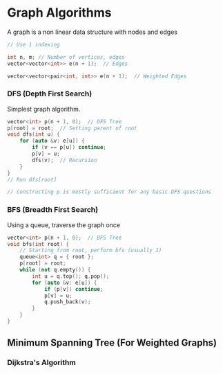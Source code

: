 # Graph Algorithms

A graph is a non linear data structure with nodes and edges

```cpp
// Use 1 indexing

int n, m; // Number of vertices, edges
vector<vector<int>> e(n + 1);  // Edges

vector<vector<pair<int, int>> e(n + 1);  // Weighted Edges
```

### DFS (Depth First Search)

Simplest graph algorithm. 

```cpp
vector<int> p(n + 1, 0);  // DFS Tree
p[root] = root;  // Setting parent of root
void dfs(int u) {
	for (auto &v: e[u]) {
		if (v == p[u]) continue;
		p[v] = u;
		dfs(v);  // Recursion
	}
}
// Run dfs[root]

// constructing p is mostly sufficient for any basic DFS questions
```

### BFS (Breadth First Search)

Using a queue, traverse the graph once

```cpp
vector<int> p(n + 1, 0);  // BFS Tree
void bfs(int root) {
	// Starting from root, perform bfs (usually 1)
	queue<int> q = { root };
	p[root] = root;
	while (not q.empty()) {
		int u = q.top(); q.pop();
		for (auto &v: e[u]) {
			if (p[v]) continue;
			p[v] = u;
			q.push_back(v);
		}
	}
}
```

## Minimum Spanning Tree (For Weighted Graphs)

### Dijkstra's Algorithm
